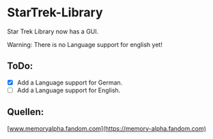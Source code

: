 # StarTrek-Library
Star Trek Library now has a GUI. 

Warning: There is no Language support for english yet!

## ToDo:
- [X] Add a Language support for German.
- [ ] Add a Language support for English.

## Quellen:
[www.memoryalpha.fandom.com](https://memory-alpha.fandom.com)
